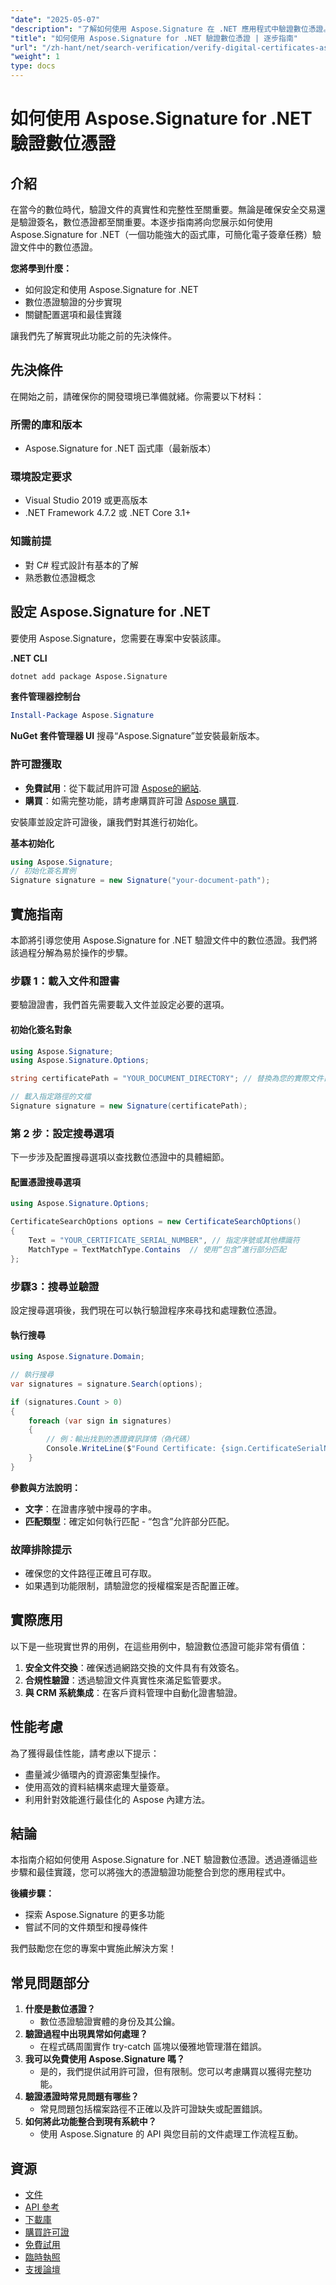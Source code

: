 ```yaml
---
"date": "2025-05-07"
"description": "了解如何使用 Aspose.Signature 在 .NET 應用程式中驗證數位憑證。遵循這份全面的指南，安全處理文件。"
"title": "如何使用 Aspose.Signature for .NET 驗證數位憑證 | 逐步指南"
"url": "/zh-hant/net/search-verification/verify-digital-certificates-aspose-signature-dotnet/"
"weight": 1
type: docs
---
```

# 如何使用 Aspose.Signature for .NET 驗證數位憑證

## 介紹

在當今的數位時代，驗證文件的真實性和完整性至關重要。無論是確保安全交易還是驗證簽名，數位憑證都至關重要。本逐步指南將向您展示如何使用 Aspose.Signature for .NET（一個功能強大的函式庫，可簡化電子簽章任務）驗證文件中的數位憑證。

**您將學到什麼：**
- 如何設定和使用 Aspose.Signature for .NET
- 數位憑證驗證的分步實現
- 關鍵配置選項和最佳實踐

讓我們先了解實現此功能之前的先決條件。

## 先決條件

在開始之前，請確保你的開發環境已準備就緒。你需要以下材料：

### 所需的庫和版本
- Aspose.Signature for .NET 函式庫（最新版本）
  
### 環境設定要求
- Visual Studio 2019 或更高版本
- .NET Framework 4.7.2 或 .NET Core 3.1+

### 知識前提
- 對 C# 程式設計有基本的了解
- 熟悉數位憑證概念

## 設定 Aspose.Signature for .NET

要使用 Aspose.Signature，您需要在專案中安裝該庫。

**.NET CLI**
```bash
dotnet add package Aspose.Signature
```

**套件管理器控制台**
```powershell
Install-Package Aspose.Signature
```

**NuGet 套件管理器 UI**
搜尋“Aspose.Signature”並安裝最新版本。

### 許可證獲取
- **免費試用**：從下載試用許可證 [Aspose的網站](https://purchase。aspose.com/temporary-license).
- **購買**：如需完整功能，請考慮購買許可證 [Aspose 購買](https://purchase。groupdocs.com/buy).

安裝庫並設定許可證後，讓我們對其進行初始化。

**基本初始化**
```csharp
using Aspose.Signature;
// 初始化簽名實例
Signature signature = new Signature("your-document-path");
```

## 實施指南

本節將引導您使用 Aspose.Signature for .NET 驗證文件中的數位憑證。我們將該過程分解為易於操作的步驟。

### 步驟 1：載入文件和證書

要驗證證書，我們首先需要載入文件並設定必要的選項。

#### 初始化簽名對象
```csharp
using Aspose.Signature;
using Aspose.Signature.Options;

string certificatePath = "YOUR_DOCUMENT_DIRECTORY"; // 替換為您的實際文件目錄

// 載入指定路徑的文檔
Signature signature = new Signature(certificatePath);
```

### 第 2 步：設定搜尋選項

下一步涉及配置搜尋選項以查找數位憑證中的具體細節。

#### 配置憑證搜尋選項
```csharp
using Aspose.Signature.Options;

CertificateSearchOptions options = new CertificateSearchOptions()
{
    Text = "YOUR_CERTIFICATE_SERIAL_NUMBER", // 指定序號或其他標識符
    MatchType = TextMatchType.Contains  // 使用“包含”進行部分匹配
};
```

### 步驟3：搜尋並驗證

設定搜尋選項後，我們現在可以執行驗證程序來尋找和處理數位憑證。

#### 執行搜尋
```csharp
using Aspose.Signature.Domain;

// 執行搜尋
var signatures = signature.Search(options);

if (signatures.Count > 0)
{
    foreach (var sign in signatures)
    {
        // 例：輸出找到的憑證資訊詳情（偽代碼）
        Console.WriteLine($"Found Certificate: {sign.CertificateSerialNumber}");
    }
}
```

**參數與方法說明：**
- **文字**：在證書序號中搜尋的字串。
- **匹配類型**：確定如何執行匹配 - “包含”允許部分匹配。

### 故障排除提示
- 確保您的文件路徑正確且可存取。
- 如果遇到功能限制，請驗證您的授權檔案是否配置正確。

## 實際應用

以下是一些現實世界的用例，在這些用例中，驗證數位憑證可能非常有價值：
1. **安全文件交換**：確保透過網路交換的文件具有有效簽名。
2. **合規性驗證**：透過驗證文件真實性來滿足監管要求。
3. **與 CRM 系統集成**：在客戶資料管理中自動化證書驗證。

## 性能考慮

為了獲得最佳性能，請考慮以下提示：
- 盡量減少循環內的資源密集型操作。
- 使用高效的資料結構來處理大量簽章。
- 利用針對效能進行最佳化的 Aspose 內建方法。

## 結論

本指南介紹如何使用 Aspose.Signature for .NET 驗證數位憑證。透過遵循這些步驟和最佳實踐，您可以將強大的憑證驗證功能整合到您的應用程式中。 

**後續步驟：**
- 探索 Aspose.Signature 的更多功能
- 嘗試不同的文件類型和搜尋條件

我們鼓勵您在您的專案中實施此解決方案！

## 常見問題部分

1. **什麼是數位憑證？**
   - 數位憑證驗證實體的身份及其公鑰。
2. **驗證過程中出現異常如何處理？**
   - 在程式碼周圍實作 try-catch 區塊以優雅地管理潛在錯誤。
3. **我可以免費使用 Aspose.Signature 嗎？**
   - 是的，我們提供試用許可證，但有限制。您可以考慮購買以獲得完整功能。
4. **驗證憑證時常見問題有哪些？**
   - 常見問題包括檔案路徑不正確以及許可證缺失或配置錯誤。
5. **如何將此功能整合到現有系統中？**
   - 使用 Aspose.Signature 的 API 與您目前的文件處理工作流程互動。

## 資源
- [文件](https://docs.groupdocs.com/signature/net/)
- [API 參考](https://apireference.aspose.com/signature/net)
- [下載庫](https://downloads.aspose.com/total/net)
- [購買許可證](https://purchase.groupdocs.com/buy)
- [免費試用](https://downloads.aspose.com/total/net)
- [臨時執照](https://purchase.groupdocs.com/temporary-license/)
- [支援論壇](https://forum.aspose.com/c/signature/)